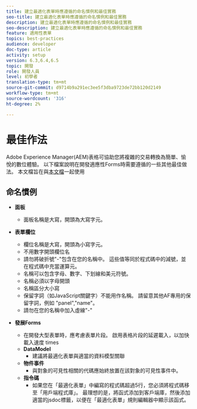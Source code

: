 ```yaml
---
title: 建立最適化表單時應遵循的命名慣例和最佳實務
seo-title: 建立最適化表單時應遵循的命名慣例和最佳實務
description: 建立最適化表單時應遵循的命名慣例和最佳實務
seo-description: 建立最適化表單時應遵循的命名慣例和最佳實務
feature: 適用性表單
topics: best-practices
audience: developer
doc-type: article
activity: setup
version: 6.3,6.4,6.5
topic: 開發
role: 開發人員
level: 初學者
translation-type: tm+mt
source-git-commit: d9714b9a291ec3ee5f3dba9723de72bb120d2149
workflow-type: tm+mt
source-wordcount: '316'
ht-degree: 2%

---
```


# 最佳作法

Adobe Experience Manager(AEM)表格可協助您將複雜的交易轉換為簡單、愉悅的數位體驗。 以下檔案說明在開發適應性Forms時需要遵循的一些其他最佳做法。 本文檔旨在與[本文檔](https://helpx.adobe.com/experience-manager/6-3/forms/using/adaptive-forms-best-practices.html#Overview)一起使用

## 命名慣例

* **面板**
   * 面板名稱是大寫，開頭為大寫字元。

* **表單欄位**
   * 欄位名稱是大寫，開頭為小寫字元。
   * 不用數字開頭欄位名
   * 請勿將破折號&quot;-&quot;包含在您的名稱中。 這些值等同於程式碼中的減號，並在程式碼中充當運算元。
   * 名稱可以包含字母、數字、下划線和美元符號。
   * 名稱必須以字母開頭
   * 名稱區分大小寫
   * 保留字詞（如JavaScript關鍵字）不能用作名稱。 請留意其他AF專用的保留字詞，例如   &quot;panel&quot;,&quot;name&quot;。
   * 請勿在您的名稱中加入虛線&quot;-&quot;
* **發展Forms**
   * 在開發大型表單時，應考慮表單片段。 啟用表格片段的延遲載入，以加快載入速度   times
   * **DataModel**
      * 建議將最適化表單與適當的資料模型關聯
   * **物件事件**
      * 與對象的可見性相關的代碼應始終放置在該對象的可見性事件中。
   * **指令碼**
      * 如果您在「最適化表單」中編寫的程式碼超過5行，您必須將程式碼移至「用戶端程式庫」。 最理想的是，將函式添加到客戶端庫，然後添加適當的jsdoc標籤，以便在「最適化表單」規則編輯器中顯示該函式。


